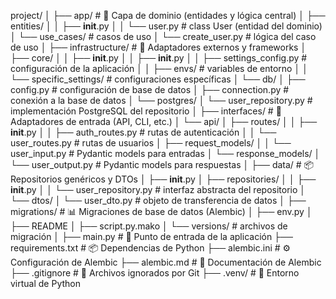 project/
│
├── app/                           # 🧠 Capa de dominio (entidades y lógica central)
│   ├── entities/
│   │   ├── __init__.py
│   │   └── user.py                # class User (entidad del dominio)
│   └── use_cases/                 # casos de uso
│       └── create_user.py         # lógica del caso de uso
│
├── infrastructure/               # 🧰 Adaptadores externos y frameworks
│   ├── core/
│   │   ├── __init__.py
│   │   ├── __init__.py
│   │   ├── settings_config.py     # configuración de la aplicación
│   │   ├── envs/                  # variables de entorno
│   │   └── specific_settings/     # configuraciones específicas
│   └── db/
│       ├── config.py              # configuración de base de datos
│       ├── connection.py          # conexión a la base de datos
│       └── postgres/
│           └── user_repository.py # implementación PostgreSQL del repositorio
│
├── interfaces/                    # 🎯 Adaptadores de entrada (API, CLI, etc.)
│   └── api/
│       ├── routes/
│       │   ├── __init__.py
│       │   ├── auth_routes.py     # rutas de autenticación
│       │   └── user_routes.py     # rutas de usuarios
│       ├── request_models/
│       │   └── user_input.py      # Pydantic models para entradas
│       └── response_models/
│           └── user_output.py     # Pydantic models para respuestas
│
├── data/                          # 📦 Repositorios genéricos y DTOs
│   ├── __init__.py
│   ├── repositories/
│   │   ├── __init__.py
│   │   └── user_repository.py     # interfaz abstracta del repositorio
│   └── dtos/
│       └── user_dto.py            # objeto de transferencia de datos
│
├── migrations/                    # 📊 Migraciones de base de datos (Alembic)
│   ├── env.py
│   ├── README
│   ├── script.py.mako
│   └── versions/                  # archivos de migración
│
├── main.py                        # 🚀 Punto de entrada de la aplicación
├── requirements.txt               # 📦 Dependencias de Python
├── alembic.ini                    # ⚙️ Configuración de Alembic
├── alembic.md                     # 📝 Documentación de Alembic
├── .gitignore                     # 🚫 Archivos ignorados por Git
├── .venv/                         # 🐍 Entorno virtual de Python
